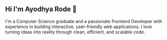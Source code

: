 ## Hi I'm Ayodhya Rode 👋

I'm a Computer Science graduate and a passionate Frontend Developer with experience in building interactive, user-friendly web applications. I love turning ideas into reality through clean, efficient, and scalable code.
